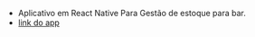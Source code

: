 * Aplicativo em React Native Para Gestão de estoque para bar.
* <a href="https://expo.dev/accounts/jardel1/projects/App_Test/builds/0748d3b3-8c42-48a0-a445-b350da013b8e">link do app</a>
